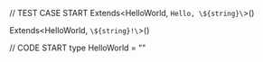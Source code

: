 // TEST CASE START 
Extends<HelloWorld, `Hello, \${string}\`>()

Extends<HelloWorld, `\${string}!\`>()

// CODE START
type HelloWorld = ""
